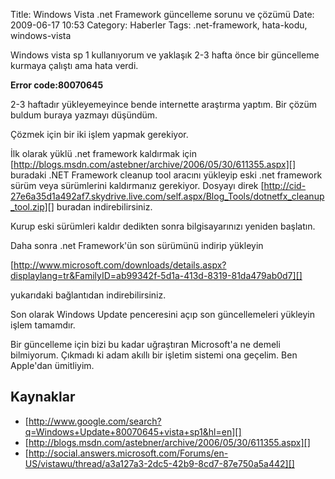 Title: Windows Vista .net Framework güncelleme sorunu ve çözümü
Date: 2009-06-17 10:53
Category: Haberler
Tags: .net-framework, hata-kodu, windows-vista

Windows vista sp 1 kullanıyorum ve yaklaşık 2-3 hafta önce bir
güncelleme kurmaya çalıştı ama hata verdi.

**Error code:80070645**

2-3 haftadır yükleyemeyince bende internette araştırma yaptım. Bir çözüm
buldum buraya yazmayı düşündüm.

Çözmek için bir iki işlem yapmak gerekiyor.

İlk olarak yüklü .net framework kaldırmak için
[http://blogs.msdn.com/astebner/archive/2006/05/30/611355.aspx][]
buradaki .NET Framework cleanup tool aracını yükleyip eski .net
framework sürüm veya sürümlerini kaldırmanız gerekiyor. Dosyayı direk
[http://cid-27e6a35d1a492af7.skydrive.live.com/self.aspx/Blog_Tools/dotnetfx_cleanup_tool.zip][]
buradan indirebilirsiniz.

Kurup eski sürümleri kaldır dedikten sonra bilgisayarınızı yeniden
başlatın.

Daha sonra .net Framework'ün son sürümünü indirip yükleyin

[http://www.microsoft.com/downloads/details.aspx?displaylang=tr&FamilyID=ab99342f-5d1a-413d-8319-81da479ab0d7][]

yukarıdaki bağlantıdan indirebilirsiniz.

Son olarak Windows Update penceresini açıp son güncellemeleri yükleyin
işlem tamamdır.

Bir güncelleme için bizi bu kadar uğraştıran Microsoft'a ne demeli
bilmiyorum. Çıkmadı ki adam akıllı bir işletim sistemi ona geçelim. Ben
Apple'dan ümitliyim.

Kaynaklar
---------

-   [http://www.google.com/search?q=Windows+Update+80070645+vista+sp1&hl=en][]
-   [http://blogs.msdn.com/astebner/archive/2006/05/30/611355.aspx][]
-   [http://social.answers.microsoft.com/Forums/en-US/vistawu/thread/a3a127a3-2dc5-42b9-8cd7-87e750a5a442][]

</p>

  [http://blogs.msdn.com/astebner/archive/2006/05/30/611355.aspx]: http://blogs.msdn.com/astebner/archive/2006/05/30/611355.aspx
    "http://blogs.msdn.com/astebner/archive/2006/05/30/611355.aspx"
  [http://cid-27e6a35d1a492af7.skydrive.live.com/self.aspx/Blog_Tools/dotnetfx_cleanup_tool.zip]:
    http://cid-27e6a35d1a492af7.skydrive.live.com/self.aspx/Blog_Tools/dotnetfx_cleanup_tool.zip
    "http://cid-27e6a35d1a492af7.skydrive.live.com/self.aspx/Blog_Tools/dotnetfx_cleanup_tool.zip"
  [http://www.microsoft.com/downloads/details.aspx?displaylang=tr&FamilyID=ab99342f-5d1a-413d-8319-81da479ab0d7]:
    http://www.microsoft.com/downloads/details.aspx?displaylang=tr&FamilyID=ab99342f-5d1a-413d-8319-81da479ab0d7
    "http://www.microsoft.com/downloads/details.aspx?displaylang=tr&FamilyID=ab99342f-5d1a-413d-8319-81da479ab0d7"
  [http://www.google.com/search?q=Windows+Update+80070645+vista+sp1&hl=en]:
    http://www.google.com/search?q=Windows+Update+80070645+vista+sp1&hl=en
    "http://www.google.com/search?q=Windows+Update+80070645+vista+sp1&hl=en"
  [http://social.answers.microsoft.com/Forums/en-US/vistawu/thread/a3a127a3-2dc5-42b9-8cd7-87e750a5a442]:
    http://social.answers.microsoft.com/Forums/en-US/vistawu/thread/a3a127a3-2dc5-42b9-8cd7-87e750a5a442
    "http://social.answers.microsoft.com/Forums/en-US/vistawu/thread/a3a127a3-2dc5-42b9-8cd7-87e750a5a442"
